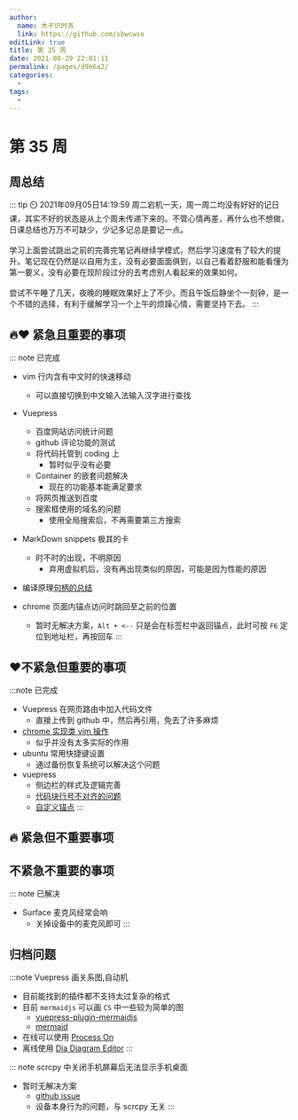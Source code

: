 ```yaml
---
author: 
  name: 木子识时务
  link: https://github.com/sbwcwso
editLink: true
title: 第 35 周
date: 2021-08-29 22:01:11
permalink: /pages/d9e6a2/
categories: 
  - 
tags: 
  - 
---
```


# 第 35 周

## 周总结

::: tip ⏲️ 2021年09月05日14:19:59
周二宕机一天，周一周二均没有好好的记日课，其实不好的状态是从上个周未传递下来的。不管心情再差，再什么也不想做，日课总结也万万不可缺少，少记多记总是要记一点。
<br><br>
学习上面尝试跳出之前的完善完笔记再继续学模式，然后学习速度有了较大的提升。笔记现在仍然是以自用为主，没有必要面面俱到，以自己看着舒服和能看懂为第一要义，没有必要在现阶段过分的去考虑别人看起来的效果如何。
<br><br>
尝试不午睡了几天，夜晚的睡眠效果好上了不少。而且午饭后静坐个一刻钟，是一个不错的选择，有利于缓解学习一个上午的烦躁心情，需要坚持下去。
:::


## 🔥❤️ 紧急且重要的事项


::: note 已完成
* vim 行内含有中文时的快速移动
  * 可以直接切换到中文输入法输入汉字进行查找
* ️Vuepress
  * 百度网站访问统计问题
  * github 评论功能的测试
  * 将代码托管到 coding 上
    * 暂时似乎没有必要
  * Container 的嵌套问题解决
    * 现在的功能基本能满足要求
  * 将网页推送到百度
  * 搜索框使用的域名的问题
    * 使用全局搜索后，不再需要第三方搜索

* ️MarkDown snippets 极其的卡
  * 时不时的出现，不明原因
    * 弃用虚拟机后，没有再出现类似的原因，可能是因为性能的原因

* 编译原理[句柄的总结](/pages/86c477/#句柄的定义)
* chrome 页面内锚点访问时跳回至之前的位置
  * 暂时无解决方案，`Alt + <--` 只是会在标签栏中返回锚点，此时可按 `F6` 定位到地址栏，再按回车
:::

## ❤️不紧急但重要的事项

:::note 已完成
* Vuepress 在网页路由中加入代码文件
  * 直接上传到 github 中，然后再引用，免去了许多麻烦
* [chrome 实现类 vim 操作](https://chrome.google.com/webstore/detail/vimium/dbepggeogbaibhgnhhndojpepiihcmeb)
  * 似乎并没有太多实际的作用
* ubuntu 常用快捷键设置
  * 通过备份恢复系统可以解决这个问题
* vuepress
  * 侧边栏的样式及逻辑完善
  * [代码块行号不对齐的问题](/pages/b49a8d/)
  * [自定义锚点](/pages/2e3df6/)
:::

## 🔥 紧急但不重要事项

## 不紧急不重要的事项

::: note 已解决
* Surface 麦克风经常会响
  * 关掉设备中的麦克风即可
:::



## 归档问题

:::note Vuepress 画关系图,自动机
* 目前能找到的插件都不支持太过复杂的格式
* 目前 `mermaidjs` 可以画 `CS` 中一些较为简单的图
  * [vuepress-plugin-mermaidjs](https://github.com/eFrane/vuepress-plugin-mermaidjs)
  * [mermaid](https://mermaid-js.github.io/mermaid)
* 在线可以使用 [Process On](https://www.processon.com/i/5ec2735e5653bb6f2a17f9ca)
* 离线使用 [Dia Diagram Editor](/pages/e10164/)
:::

::: note scrcpy 中关闭手机屏幕后无法显示手机桌面
* 暂时无解决方案
  * [github issue](https://github.com/Genymobile/scrcpy/issues/1557)
  * 设备本身行为的问题，与 scrcpy 无关
:::
